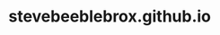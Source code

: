 # stevebeeblebrox.github.io


<!--
TODO:
JSON decycle
types
wyvern update to new mtsc (and refactor includes)

Eventual stuff (new projects):
spl, qr codes, zip

Reworks:
RENAME
cors-fetch (OCI?)
SHML/ASTER
-->
